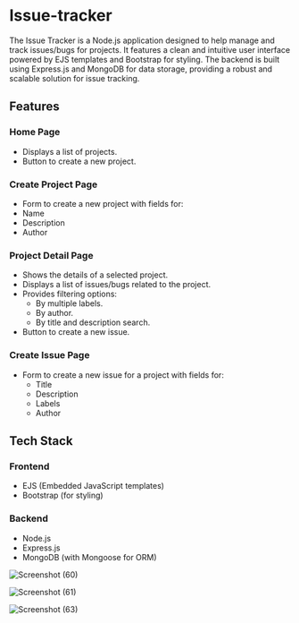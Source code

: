 # Issue-tracker
The Issue Tracker is a Node.js application designed to help manage and track issues/bugs for projects. It features a clean and intuitive user interface powered by EJS templates and Bootstrap for styling. The backend is built using Express.js and MongoDB for data storage, providing a robust and scalable solution for issue tracking.

## Features
### Home Page
- Displays a list of projects.
- Button to create a new project.

### Create Project Page
- Form to create a new project with fields for:
 - Name
 - Description
 - Author

### Project Detail Page
- Shows the details of a selected project.
- Displays a list of issues/bugs related to the project.
- Provides filtering options:
   - By multiple labels.
   - By author.
   - By title and description search.
- Button to create a new issue.

### Create Issue Page
- Form to create a new issue for a project with fields for:
  - Title
  - Description
  - Labels 
  - Author

## Tech Stack
### Frontend
- EJS (Embedded JavaScript templates)
- Bootstrap (for styling)

### Backend
- Node.js
- Express.js
- MongoDB (with Mongoose for ORM)


![Screenshot (60)](https://github.com/PratikshaKarad/Issue-tracker/assets/111880908/093c2884-9f72-4806-9fe9-c646edcf4f75)


![Screenshot (61)](https://github.com/PratikshaKarad/Issue-tracker/assets/111880908/6821f9d8-8ac3-46ec-ae7b-615aafa86cf1)


![Screenshot (63)](https://github.com/PratikshaKarad/Issue-tracker/assets/111880908/cae1ff3a-d246-4fdc-8de1-37a21fb84030)
